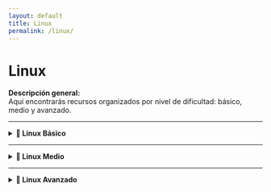 ```yaml
---
layout: default
title: Linux
permalink: /linux/
---
```

# Linux

**Descripción general:**  
Aquí encontrarás recursos organizados por nivel de dificultad: básico, medio y avanzado.

---

<details>
  <summary><strong>🧩 Linux Básico</strong></summary>

  {% assign linux_basico = site.posts | where: "subcategory", "basico" | sort: "date" %}
  <ul>
    {% for post in linux_basico %}
      <li>
        <a href="{{ post.url }}">{{ post.title }}</a><br>
        <small>{{ post.date | date: "%d-%m-%Y" }}</small>
        <p>{{ post.description }}</p>
      </li>
    {% endfor %}
  </ul>
</details>

---

<details>
  <summary><strong>🧱 Linux Medio</strong></summary>

  {% assign linux_medio = site.posts | where: "subcategory", "medio" | sort: "date" %}
  <ul>
    {% for post in linux_medio %}
      <li>
        <a href="{{ post.url }}">{{ post.title }}</a><br>
        <small>{{ post.date | date: "%d-%m-%Y" }}</small>
        <p>{{ post.description }}</p>
      </li>
    {% endfor %}
  </ul>
</details>

---

<details>
  <summary><strong>🧠 Linux Avanzado</strong></summary>

  {% assign linux_avanzado = site.posts | where: "subcategory", "avanzado" | sort: "date" %}
  <ul>
    {% for post in linux_avanzado %}
      <li>
        <a href="{{ post.url }}">{{ post.title }}</a><br>
        <small>{{ post.date | date: "%d-%m-%Y" }}</small>
        <p>{{ post.description }}</p>
      </li>
    {% endfor %}
  </ul>
</details>

